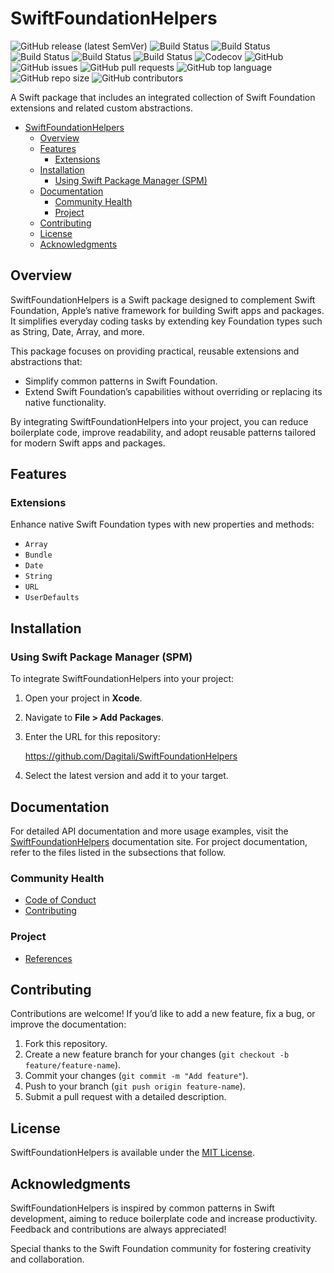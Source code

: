 # SwiftFoundationHelpers

![GitHub release (latest SemVer)](https://img.shields.io/github/v/release/Dagitali/SwiftFoundationHelpers?sort=semver)
![Build Status](https://github.com/Dagitali/SwiftFoundationHelpers/actions/workflows/lint.yml/badge.svg)
![Build Status](https://github.com/Dagitali/SwiftFoundationHelpers/actions/workflows/test.yml/badge.svg)
![Build Status](https://github.com/Dagitali/SwiftFoundationHelpers/actions/workflows/release.yml/badge.svg)
![Build Status](https://github.com/Dagitali/SwiftFoundationHelpers/actions/workflows/document.yml/badge.svg)
![Build Status](https://github.com/Dagitali/SwiftFoundationHelpers/actions/workflows/publish.yml/badge.svg)
![Codecov](https://codecov.io/gh/Dagitali/SwiftFoundationHelpers/branch/main/graph/badge.svg)
![GitHub](https://img.shields.io/github/license/Dagitali/SwiftFoundationHelpers)
![GitHub issues](https://img.shields.io/github/issues/Dagitali/SwiftFoundationHelpers)
![GitHub pull requests](https://img.shields.io/github/issues-pr/Dagitali/SwiftFoundationHelpers)
![GitHub top language](https://img.shields.io/github/languages/top/Dagitali/SwiftFoundationHelpers)
![GitHub repo size](https://img.shields.io/github/repo-size/Dagitali/SwiftFoundationHelpers)
![GitHub contributors](https://img.shields.io/github/contributors/Dagitali/SwiftFoundationHelpers)

A Swift package that includes an integrated collection of Swift Foundation extensions and related
custom abstractions.

- [SwiftFoundationHelpers](#swiftfoundationhelpers)
  - [Overview](#overview)
  - [Features](#features)
    - [Extensions](#extensions)
  - [Installation](#installation)
    - [Using Swift Package Manager (SPM)](#using-swift-package-manager-spm)
  - [Documentation](#documentation)
    - [Community Health](#community-health)
    - [Project](#project)
  - [Contributing](#contributing)
  - [License](#license)
  - [Acknowledgments](#acknowledgments)

## Overview

SwiftFoundationHelpers is a Swift package designed to complement Swift Foundation, Apple’s native
framework for building Swift apps and packages.  It simplifies everyday coding tasks by extending
key Foundation types such as String, Date, Array, and more.

This package focuses on providing practical, reusable extensions and abstractions that:

- Simplify common patterns in Swift Foundation.
- Extend Swift Foundation’s capabilities without overriding or replacing its native functionality.

By integrating SwiftFoundationHelpers into your project, you can reduce boilerplate code, improve
readability, and adopt reusable patterns tailored for modern Swift apps and packages.

## Features

### Extensions

Enhance native Swift Foundation types with new properties and methods:

- `Array`
- `Bundle`
- `Date`
- `String`
- `URL`
- `UserDefaults`

## Installation

### Using Swift Package Manager (SPM)

To integrate SwiftFoundationHelpers into your project:

1. Open your project in **Xcode**.
2. Navigate to **File > Add Packages**.
3. Enter the URL for this repository:

   <https://github.com/Dagitali/SwiftFoundationHelpers>

4. Select the latest version and add it to your target.

## Documentation

For detailed API documentation and more usage examples, visit the [SwiftFoundationHelpers][docs]
documentation site.  For project documentation, refer to the files listed in the subsections that
follow.

### Community Health

- [Code of Conduct](CODE_OF_CONDUCT.md)
- [Contributing](CONTRIBUTING.md)

### Project

- [References](REFERENCES.md)

## Contributing

Contributions are welcome!  If you’d like to add a new feature, fix a bug, or improve the
documentation:

1. Fork this repository.
2. Create a new feature branch for your changes (`git checkout -b feature/feature-name`).
3. Commit your changes (`git commit -m "Add feature"`).
4. Push to your branch (`git push origin feature-name`).
5. Submit a pull request with a detailed description.

## License

SwiftFoundationHelpers is available under the [MIT License](LICENSE).

## Acknowledgments

SwiftFoundationHelpers is inspired by common patterns in Swift development, aiming to reduce
boilerplate code and increase productivity.  Feedback and contributions are always appreciated!

Special thanks to the Swift Foundation community for fostering creativity and collaboration.

[docs]: https://dagitali.github.io/SwiftFoundationHelpers/documentation/swiftfoundationhelpers/
